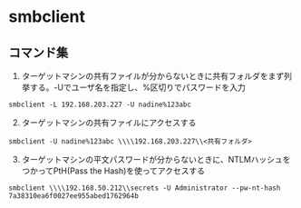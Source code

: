 # smbclient

## コマンド集

1. ターゲットマシンの共有ファイルが分からないときに共有フォルダをまず列挙する。-Uでユーザ名を指定し、%区切りでパスワードを入力
```
smbclient -L 192.168.203.227 -U nadine%123abc
```

2. ターゲットマシンの共有ファイルにアクセスする
```
smbclient -U nadine%123abc \\\\192.168.203.227\\<共有フォルダ>
```

3. ターゲットマシンの平文パスワードが分からないときに、NTLMハッシュをつかってPtH(Pass the Hash)を使ってアクセスする
```
smbclient \\\\192.168.50.212\\secrets -U Administrator --pw-nt-hash 7a38310ea6f0027ee955abed1762964b
```